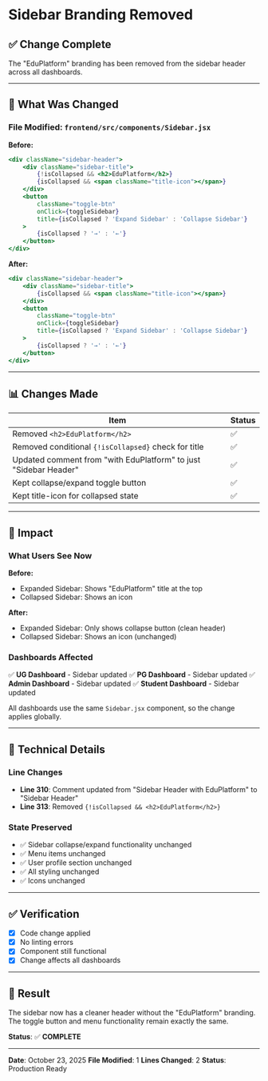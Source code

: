 # Sidebar Branding Removed

## ✅ Change Complete

The "EduPlatform" branding has been removed from the sidebar header across all dashboards.

---

## 🔧 What Was Changed

### File Modified: `frontend/src/components/Sidebar.jsx`

**Before:**
```jsx
<div className="sidebar-header">
    <div className="sidebar-title">
        {!isCollapsed && <h2>EduPlatform</h2>}
        {isCollapsed && <span className="title-icon"></span>}
    </div>
    <button 
        className="toggle-btn"
        onClick={toggleSidebar}
        title={isCollapsed ? 'Expand Sidebar' : 'Collapse Sidebar'}
    >
        {isCollapsed ? '→' : '←'}
    </button>
</div>
```

**After:**
```jsx
<div className="sidebar-header">
    <div className="sidebar-title">
        {isCollapsed && <span className="title-icon"></span>}
    </div>
    <button 
        className="toggle-btn"
        onClick={toggleSidebar}
        title={isCollapsed ? 'Expand Sidebar' : 'Collapse Sidebar'}
    >
        {isCollapsed ? '→' : '←'}
    </button>
</div>
```

---

## 📊 Changes Made

| Item | Status |
|------|--------|
| Removed `<h2>EduPlatform</h2>` | ✅ |
| Removed conditional `{!isCollapsed}` check for title | ✅ |
| Updated comment from "with EduPlatform" to just "Sidebar Header" | ✅ |
| Kept collapse/expand toggle button | ✅ |
| Kept title-icon for collapsed state | ✅ |

---

## 🎯 Impact

### What Users See Now

**Before:**
- Expanded Sidebar: Shows "EduPlatform" title at the top
- Collapsed Sidebar: Shows an icon

**After:**
- Expanded Sidebar: Only shows collapse button (clean header)
- Collapsed Sidebar: Shows an icon (unchanged)

### Dashboards Affected

✅ **UG Dashboard** - Sidebar updated
✅ **PG Dashboard** - Sidebar updated
✅ **Admin Dashboard** - Sidebar updated
✅ **Student Dashboard** - Sidebar updated

All dashboards use the same `Sidebar.jsx` component, so the change applies globally.

---

## 📝 Technical Details

### Line Changes

- **Line 310**: Comment updated from "Sidebar Header with EduPlatform" to "Sidebar Header"
- **Line 313**: Removed `{!isCollapsed && <h2>EduPlatform</h2>}`

### State Preserved

- ✅ Sidebar collapse/expand functionality unchanged
- ✅ Menu items unchanged
- ✅ User profile section unchanged
- ✅ All styling unchanged
- ✅ Icons unchanged

---

## ✅ Verification

- [x] Code change applied
- [x] No linting errors
- [x] Component still functional
- [x] Change affects all dashboards

---

## 🚀 Result

The sidebar now has a cleaner header without the "EduPlatform" branding. The toggle button and menu functionality remain exactly the same.

**Status**: ✅ **COMPLETE**

---

**Date**: October 23, 2025
**File Modified**: 1
**Lines Changed**: 2
**Status**: Production Ready

